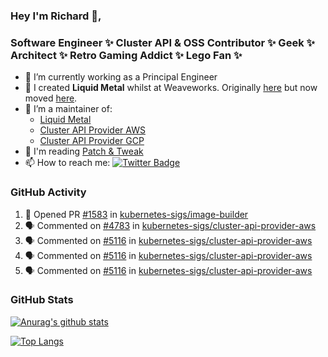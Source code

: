 ### Hey I'm Richard 👋, 

<h3 align="left">Software Engineer ✨ Cluster API & OSS Contributor ✨ Geek ✨ Architect ✨ Retro Gaming Addict ✨ Lego Fan ✨</h3>

- 🔭 I’m currently working as a Principal Engineer
- 📯 I created **Liquid Metal** whilst at Weaveworks. Originally [here](https://github.com/weaveworks-liquidmetal) but now moved [here](https://github.com/liquidmetal-dev).
- 👯 I’m a maintainer of:
  -  [Liquid Metal](https://github.com/liquidmetal-dev)
  -  [Cluster API Provider AWS](https://github.com/kubernetes-sigs/cluster-api-provider-aws)
  -  [Cluster API Provider GCP](https://github.com/kubernetes-sigs/cluster-api-provider-gcp)
- 💬 I'm reading [Patch & Tweak](https://bjooks.com/products/patch-tweak-exploring-modular-synthesis)
- 📫 How to reach me: [![Twitter Badge](https://img.shields.io/badge/-@fruit_case-00acee?style=flat&logo=Twitter&logoColor=white)](https://twitter.com/intent/follow?screen_name=fruit_case "Follow on Twitter")

### GitHub Activity 

<!--START_SECTION:activity-->
1. 💪 Opened PR [#1583](https://github.com/kubernetes-sigs/image-builder/pull/1583) in [kubernetes-sigs/image-builder](https://github.com/kubernetes-sigs/image-builder)
2. 🗣 Commented on [#4783](https://github.com/kubernetes-sigs/cluster-api-provider-aws/pull/4783#issuecomment-2405287939) in [kubernetes-sigs/cluster-api-provider-aws](https://github.com/kubernetes-sigs/cluster-api-provider-aws)
3. 🗣 Commented on [#5116](https://github.com/kubernetes-sigs/cluster-api-provider-aws/pull/5116#issuecomment-2404381379) in [kubernetes-sigs/cluster-api-provider-aws](https://github.com/kubernetes-sigs/cluster-api-provider-aws)
4. 🗣 Commented on [#5116](https://github.com/kubernetes-sigs/cluster-api-provider-aws/pull/5116#issuecomment-2404376028) in [kubernetes-sigs/cluster-api-provider-aws](https://github.com/kubernetes-sigs/cluster-api-provider-aws)
5. 🗣 Commented on [#5116](https://github.com/kubernetes-sigs/cluster-api-provider-aws/pull/5116#issuecomment-2404347552) in [kubernetes-sigs/cluster-api-provider-aws](https://github.com/kubernetes-sigs/cluster-api-provider-aws)
<!--END_SECTION:activity-->

### GitHub Stats

[![Anurag's github stats](https://github-readme-stats.vercel.app/api?username=richardcase&count_private=true&show_icons=true)](https://github.com/anuraghazra/github-readme-stats)

[![Top Langs](https://github-readme-stats.vercel.app/api/top-langs/?username=richardcase&hide=html&layout=compact)](https://github.com/anuraghazra/github-readme-stats)
